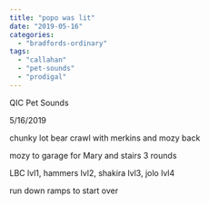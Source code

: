 ```yaml
---
title: "popo was lit"
date: "2019-05-16"
categories: 
  - "bradfords-ordinary"
tags: 
  - "callahan"
  - "pet-sounds"
  - "prodigal"
---
```


QIC Pet Sounds

5/16/2019

chunky lot bear crawl with merkins and mozy back

mozy to garage for Mary and stairs 3 rounds

LBC lvl1, hammers lvl2, shakira lvl3, jolo lvl4

run down ramps to start over
